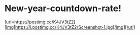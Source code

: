 # New-year-countdown-rate! 
[url=https://postimg.cc/K4JV3tZ2][img]https://i.postimg.cc/K4JV3tZ2/Screenshot-1.jpg[/img][/url]
